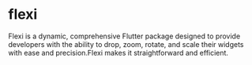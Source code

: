 # flexi
Flexi is a dynamic, comprehensive Flutter package designed to provide developers with the ability to drop, zoom, rotate, and scale their widgets with ease and precision.Flexi makes it straightforward and efficient.
